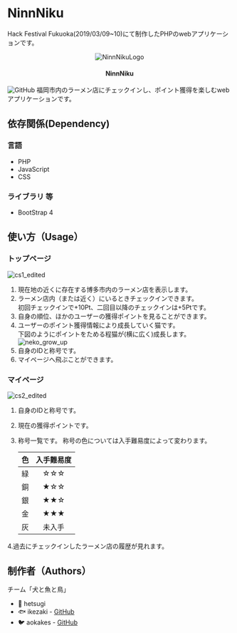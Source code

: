 # NinnNiku
Hack Festival Fukuoka(2019/03/09~10)にて制作したPHPのwebアプリケーションです。 
<p align="center">
    <img src="https://user-images.githubusercontent.com/39111330/54140908-fc7ecf00-4467-11e9-8b30-f309801d0f47.png" title="NinnNikuLogo">
    <h4 align="center">NinnNiku</h4>
</p>
<img alt="GitHub" src="https://img.shields.io/github/license/fulutori/NinnNiku.svg">
福岡市内のラーメン店にチェックインし、ポイント獲得を楽しむwebアプリケーションです。

## 依存関係(Dependency)  
### 言語
- PHP
- JavaScript
- CSS
### ライブラリ 等
- BootStrap 4
## 使い方（Usage）　 
### トップページ
![cs1_edited](https://user-images.githubusercontent.com/39111330/54142809-d9561e80-446b-11e9-84db-ca8deda297fe.png)
1. 現在地の近くに存在する博多市内のラーメン店を表示します。
2. ラーメン店内（または近く）にいるときチェックインできます。  
  初回チェックインで+10Pt、二回目以降のチェックインは+5Ptです。
3. 自身の順位、ほかのユーザーの獲得ポイントを見ることができます。
4. ユーザーのポイント獲得情報により成長していく猫です。  
下図のようにポイントをためる程猫が(横に広く)成長します。
![neko_grow_up](https://user-images.githubusercontent.com/39111330/54147437-81241a00-4475-11e9-8db7-ef3dc4f0400f.png)
5. 自身のIDと称号です。
6. マイページへ飛ぶことができます。
### マイページ
![cs2_edited](https://user-images.githubusercontent.com/39111330/54142819-da874b80-446b-11e9-9638-1728b288bcd2.png)
1. 自身のIDと称号です。
2. 現在の獲得ポイントです。
3. 称号一覧です。
    称号の色については入手難易度によって変わります。   
      
    | 色 | 入手難易度 |  
    | :---: | :---: |  
    | 緑 | ☆☆☆ |  
    | 銅 | ★☆☆ |  
    | 銀 | ★★☆ |  
    | 金 | ★★★ |  
    | 灰 | 未入手 |    
      
        
4.過去にチェックインしたラーメン店の履歴が見れます。

## 制作者（Authors）
チーム「犬と魚と鳥」
- :dog: hetsugi
- :fish: ikezaki - [GitHub](https://github.com/izumiikezaki)
- :bird: aokakes - [GitHub](https://github.com/fulutori)
